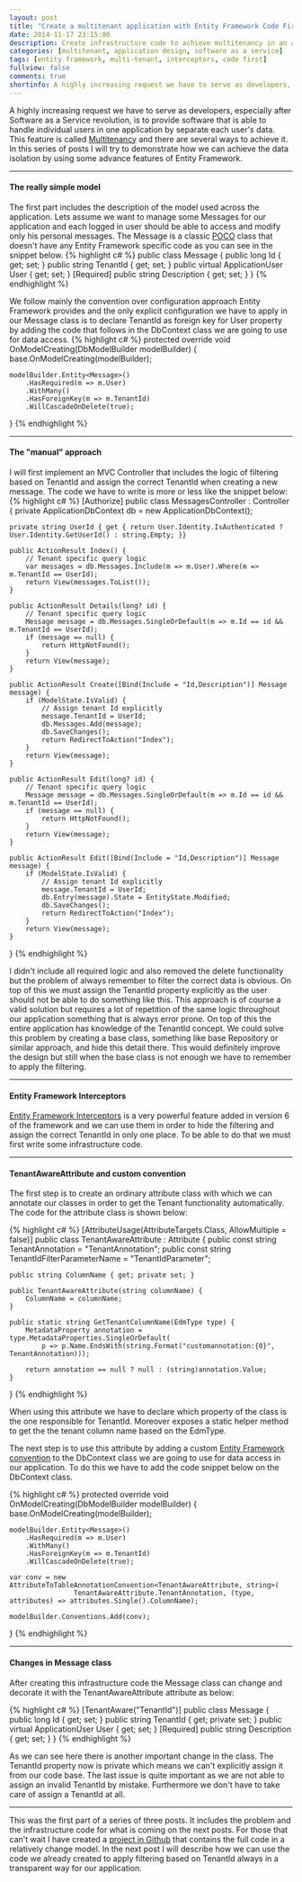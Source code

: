 ```yaml
---
layout: post
title: "Create a multitenant application with Entity Framework Code First - Part 1"
date: 2014-11-17 23:15:00
description: Create infrastructure code to achieve multitenancy in an application by using Entity Framework Code First
categories: [multitenant, application design, software as a service]
tags: [entity framework, multi-tenant, interceptors, code first]
fullview: false
comments: true
shortinfo: A highly increasing request we have to serve as developers, especially after Software as a Service revolution, is to provide software that is able to handle individual users in one application by separate each user's data. This feature is called Multitenancy and there are several ways to achieve it.
---
```


A highly increasing request we have to serve as developers, especially after Software as a Service revolution, is to provide software that is able to handle individual users in one application by separate each user's data. This feature is called [Multitenancy][mt] and there are several ways to achieve it. In this series of posts I will try to demonstrate how we can achieve the data isolation by using some advance features of Entity Framework. 

***

#### The really simple model

The first part includes the description of the model used across the application. Lets assume we want to manage some Messages for our application and each logged in user should be able to access and modify only his personal messages. The Message is a classic [POCO][poco] class that doesn't have any Entity Framework specific code as you can see in the snippet below.
{% highlight c# %}
public class Message {
	public long Id { get; set; }
	public string TenantId { get; set; }
	public virtual ApplicationUser User { get; set; }
	[Required]
	public string Description { get; set; }
}
{% endhighlight %}

We follow mainly the convention over configuration approach Entity Framework provides and the only explicit configuration we have to apply in our Message class is to declare TenantId as foreign key for User property by adding the code that follows in the DbContext class we are going to use for data access.
{% highlight c# %}
protected override void OnModelCreating(DbModelBuilder modelBuilder) {
	base.OnModelCreating(modelBuilder);
	
	modelBuilder.Entity<Message>()
		.HasRequired(m => m.User)
		.WithMany()
		.HasForeignKey(m => m.TenantId)
		.WillCascadeOnDelete(true);
}
{% endhighlight %}

***

#### The "manual" approach 

I will first implement an MVC Controller that includes the logic of filtering based on TenantId and assign the correct TenantId when creating a new message. The code we have to write is more or less like the snippet below:
{% highlight c# %}
[Authorize]
public class MessagesController : Controller {
	private ApplicationDbContext db = new ApplicationDbContext();

	private string UserId { get { return User.Identity.IsAuthenticated ? User.Identity.GetUserId() : string.Empty; }}

	public ActionResult Index() {
		// Tenant specific query logic
		var messages = db.Messages.Include(m => m.User).Where(m => m.TenantId == UserId);
		return View(messages.ToList());
	}

	public ActionResult Details(long? id) {
		// Tenant specific query logic
		Message message = db.Messages.SingleOrDefault(m => m.Id == id && m.TenantId == UserId);
		if (message == null) {
			return HttpNotFound();
		}
		return View(message);
	}

	public ActionResult Create([Bind(Include = "Id,Description")] Message message) {
		if (ModelState.IsValid) {
			// Assign tenant Id explicitly
			message.TenantId = UserId;
			db.Messages.Add(message);
			db.SaveChanges();
			return RedirectToAction("Index");
		}
		return View(message);
	}

	public ActionResult Edit(long? id) {
		// Tenant specific query logic
		Message message = db.Messages.SingleOrDefault(m => m.Id == id && m.TenantId == UserId);
		if (message == null) {
			return HttpNotFound();
		}
		return View(message);
	}

	public ActionResult Edit([Bind(Include = "Id,Description")] Message message) {
		if (ModelState.IsValid) {
			// Assign tenant Id explicitly
			message.TenantId = UserId;
			db.Entry(message).State = EntityState.Modified;
			db.SaveChanges();
			return RedirectToAction("Index");
		}
		return View(message);
	}
}
{% endhighlight %}

I didn't include all required logic and also removed the delete functionality but the problem of always remember to filter the correct data is obvious. On top of this we must assign the TenantId property explicitly as the user should not be able to do something like this. This approach is of course a valid solution but requires a lot of repetition of the same logic throughout our application something that is always error prone. On top of this the entire application has knowledge of the TenantId concept. We could solve this problem by creating a base class, something like base Repository or similar approach, and hide this detail there. This would definitely improve the design but still when the base class is not enough we have to remember to apply the filtering.

***

#### Entity Framework Interceptors

[Entity Framework Interceptors][interceptors] is a very powerful feature added in version 6 of the framework and we can use them in order to hide the filtering and assign the correct TenantId in only one place. To be able to do that we must first write some infrastructure code.

***

#### TenantAwareAttribute and custom convention

The first step is to create an ordinary attribute class with which we can annotate our classes in order to get the Tenant functionality automatically. The code for the attribute class is shown below:

{% highlight c# %}
[AttributeUsage(AttributeTargets.Class, AllowMultiple = false)]
public class TenantAwareAttribute : Attribute {
	public const string TenantAnnotation = "TenantAnnotation";
	public const string TenantIdFilterParameterName = "TenantIdParameter";
	
	public string ColumnName { get; private set; }

	public TenantAwareAttribute(string columnName) {
		ColumnName = columnName;
	}

	public static string GetTenantColumnName(EdmType type) {
		MetadataProperty annotation = type.MetadataProperties.SingleOrDefault( 
			p => p.Name.EndsWith(string.Format("customannotation:{0}", TenantAnnotation)));

		return annotation == null ? null : (string)annotation.Value;
	}
}
{% endhighlight %}

When using this attribute we have to declare which property of the class is the one responsible for TenantId. Moreover exposes a static helper method to get the the tenant column name based on the EdmType. 

The next step is to use this attribute by adding a custom [Entity Framework convention][conventions] to the DbContext class we are going to use for data access in our application. To do this we have to add the code snippet below on the DbContext class.

{% highlight c# %}
protected override void OnModelCreating(DbModelBuilder modelBuilder) {
	base.OnModelCreating(modelBuilder);
	
	modelBuilder.Entity<Message>()
		.HasRequired(m => m.User)
		.WithMany()
		.HasForeignKey(m => m.TenantId)
		.WillCascadeOnDelete(true);
	
	var conv = new AttributeToTableAnnotationConvention<TenantAwareAttribute, string>(
                    TenantAwareAttribute.TenantAnnotation, (type, attributes) => attributes.Single().ColumnName);

	modelBuilder.Conventions.Add(conv);
}
{% endhighlight %}

***

#### Changes in Message class

After creating this infrastructure code the Message class can change and decorate it with the TenantAwareAttribute attribute as below:

{% highlight c# %}
[TenantAware("TenantId")]
public class Message {
	public long Id { get; set; }
	public string TenantId { get; private set; }
	public virtual ApplicationUser User { get; set; }
	[Required]
	public string Description { get; set; }
}
{% endhighlight %}

As we can see here there is another important change in the class. The TenantId property now is private which means we can't explicitly assign it from our code base. The last issue is quite important as we are not able to assign an invalid TenantId by mistake. Furthermore we don't have to take care of assign a TenantId at all.

***

This was the first part of a series of three posts. It includes the problem and the infrastructure code for what is coming on the next posts. For those that can't wait I have created a [project in Github][github] that contains the full code in a relatively change model. In the next post I will describe how we can use the code we already created to apply filtering based on TenantId always in a transparent way for our application.



[mt]: http://en.wikipedia.org/wiki/Multitenancy
[poco]: http://en.wikipedia.org/wiki/Plain_Old_CLR_Object
[interceptors]: http://msdn.microsoft.com/en-us/data/dn469464.aspx#BuildingBlocks
[conventions]: http://msdn.microsoft.com/en-us/data/jj819164.aspx
[github]: https://github.com/xabikos/EfMultitenant